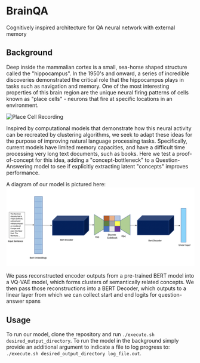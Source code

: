 # BrainQA
Cognitively inspired architecture for QA neural network with external memory

## Background 
Deep inside the mammalian cortex is a small, sea-horse shaped structure called the "hippocampus". In the 1950's and onward,
a series of incredible discoveries demonstrated the critical role that the hippocampus plays in tasks such as navigation 
and memory. One of the most interesting properties of this brain region are the unique neural firing patterns of cells 
known as "place cells" - neurons that fire at specific locations in an environment. 

![Place Cell Recording](media/place_cells.gif)

Inspired by computational models that demonstrate how this neural activity can be recreated by clustering algorithms,
we seek to adapt these ideas for the purpose of improving natural language processing tasks. Specifically, current models
have limited memory capacities, and have a difficult time processing very long text documents, such as books. 
Here we test a proof-of-concept for this idea, adding a "concept-bottleneck" to a Question-Answering model to see if 
explicitly extracting latent "concepts" improves performance. 

A diagram of our model is pictured here:
![BrainQA Architecture](media/BrainQ-Arch.png)

We pass reconstructed encoder outputs from a pre-trained BERT model into a VQ-VAE model, which forms clusters of 
semantically related concepts. We then pass those reconstructions into a BERT Decoder, which outputs to a linear layer
from which we can collect start and end logits for question-answer spans

## Usage
To run our model, clone the repository and run `./execute.sh desired_output_directory`. To run the model in the background 
simply provide an additional argument to indicate a file to log progress to: 
`./execute.sh desired_output_directory log_file.out`. 
